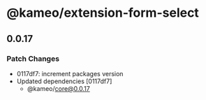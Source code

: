 # @kameo/extension-form-select

## 0.0.17

### Patch Changes

- 0117df7: increment packages version
- Updated dependencies [0117df7]
  - @kameo/core@0.0.17
